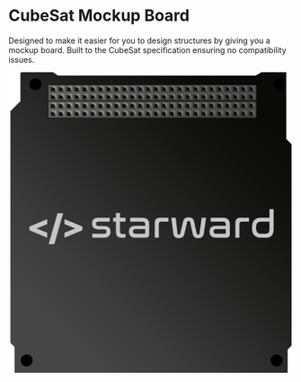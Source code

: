 # CubeSat Mockup Board
Designed to make it easier for you to design structures by giving you a mockup board. Built to the CubeSat specification ensuring no compatibility issues.

![CubeSat-Mockup-Board](https://github.com/StarwardSpace/CubeSat-Mockup-Board/blob/master/ProtoBoardBlank.png)
